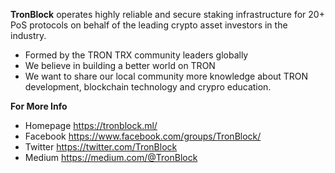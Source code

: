 
**TronBlock** operates highly reliable and secure staking infrastructure for 20+ PoS protocols on behalf of the leading crypto asset investors in the industry.

- Formed by the TRON TRX community leaders globally
- We believe in building a better world on TRON
- We want to share our local community more knowledge about TRON development, blockchain technology and crypro education. 


**For More Info**
- Homepage  https://tronblock.ml/
- Facebook  https://www.facebook.com/groups/TronBlock/
- Twitter  https://twitter.com/TronBlock
- Medium  https://medium.com/@TronBlock

